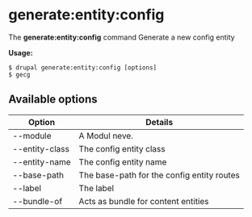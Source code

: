 # generate:entity:config
The **generate:entity:config** command Generate a new config entity

**Usage:**
```
$ drupal generate:entity:config [options] 
$ gecg  
```

## Available options
Option | Details
-------|-------------
--module | A Modul neve.
--entity-class | The config entity class
--entity-name | The config entity name
--base-path | The base-path for the config entity routes
--label | The label
--bundle-of | Acts as bundle for content entities
